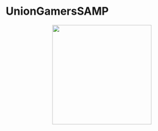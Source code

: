 # UnionGamersSAMP
  <p align="center">
  <img width="260" height="260" src="https://media.discordapp.net/attachments/864930940181676050/868384771745656862/logo_new.jpg?width=250&height=250">
</p>
